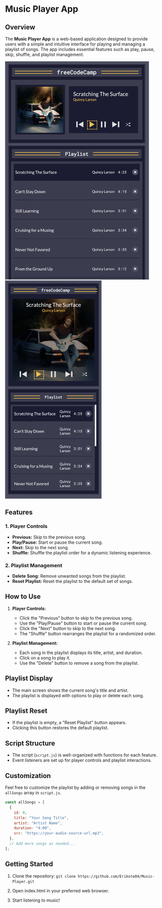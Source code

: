 # Music Player App

## Overview

The **Music Player App** is a web-based application designed to provide users with a simple and intuitive interface for playing and managing a playlist of songs. The app includes essential features such as play, pause, skip, shuffle, and playlist management.

<img width="470" alt="music-player" src="./img/desktop.png">
<img width="315" alt="music-player-media-query" src="./img/responsive.png">


## Features

### 1. Player Controls

- **Previous:** Skip to the previous song.
- **Play/Pause:** Start or pause the current song.
- **Next:** Skip to the next song.
- **Shuffle:** Shuffle the playlist order for a dynamic listening experience.

### 2. Playlist Management

- **Delete Song:** Remove unwanted songs from the playlist.
- **Reset Playlist:** Reset the playlist to the default set of songs.

## How to Use

1. **Player Controls:**
   - Click the "Previous" button to skip to the previous song.
   - Use the "Play/Pause" button to start or pause the current song.
   - Click the "Next" button to skip to the next song.
   - The "Shuffle" button rearranges the playlist for a randomized order.

2. **Playlist Management:**
   - Each song in the playlist displays its title, artist, and duration.
   - Click on a song to play it.
   - Use the "Delete" button to remove a song from the playlist.

## Playlist Display

- The main screen shows the current song's title and artist.
- The playlist is displayed with options to play or delete each song.

## Playlist Reset

- If the playlist is empty, a "Reset Playlist" button appears.
- Clicking this button restores the default playlist.

## Script Structure

- The script (`script.js`) is well-organized with functions for each feature.
- Event listeners are set up for player controls and playlist interactions.

## Customization

Feel free to customize the playlist by adding or removing songs in the `allSongs` array in `script.js`.

```javascript
const allSongs = [
  {
    id: 0,
    title: "Your Song Title",
    artist: "Artist Name",
    duration: "4:00",
    src: "https://your-audio-source-url.mp3",
  },
  // Add more songs as needed...
];
```


## Getting Started

1. Clone the repository:
   `git clone https://github.com/Erikote04/Music-Player.git`
  
2. Open index.html in your preferred web browser.

3. Start listening to music!
